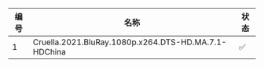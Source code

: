 ---
---
|编号|名称|状态|
|  ----  | ----  | ----  |
|1|Cruella.2021.BluRay.1080p.x264.DTS-HD.MA.7.1-HDChina|:white_check_mark:|
